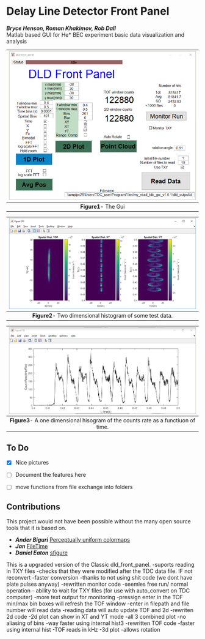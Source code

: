 # Delay Line Detector Front Panel
***Bryce Henson, Roman Khakimov, Rob Dall***   
Matlab based GUI for He* BEC experiment basic data visualization and analysis


| ![The Gui](/pics/gui.png "Fig1") | 
|:--:| 
 **Figure1**- The Gui  |
 
 | ![Two Dimensional Histogram](/pics/2d_hist.png "Fig2") | 
|:--:| 
 **Figure2**- Two dimensional histogram of some test data.   |
 
 | ![Count Rate](/pics/1d_hist.png "Fig3") | 
|:--:| 
 **Figure3**- A one dimensional hisogram of the counts rate as a functiuon of time.  |
 
 

## To Do
- [x] Nice pictures
- [ ] Document the features here
- [ ] move functions from file exchange into folders


## Contributions
This project would not have been possible without the many open source tools that it is based on.
* ***Ander Biguri*** [Perceptually uniform colormaps](https://au.mathworks.com/matlabcentral/fileexchange/51986-perceptually-uniform-colormaps)
* ***Jan*** [FileTime](https://au.mathworks.com/matlabcentral/fileexchange/24671-filetime)
* ***Daniel Eaton***    [sfigure](https://au.mathworks.com/matlabcentral/fileexchange/8919-smart-silent-figure)



This is a upgraded version of the Classic dld_front_panel.
-suports reading in TXY files
	-checks that they were modified after the TDC data file. IF not reconvert
-faster conversion
	-thanks to not using shit code (we dont have plate pulses anyway)
-rewritten monitor code
 	-seemles free run/ normal operation
	- ability to wait for TXY files (for use with auto_convert on TDC computer)
	-more text output for monitoring
-pressign enter in the TOF min/max bin boxes will refresh the TOF window
-enter in filepath and file number will read data
-reading data will auto update TOF and 2d
-rewriten 2d code
    -2d plot can show in XT and YT mode
    -all 3 combined plot
    -no aliasing of bins
    -way faster using internal hist3
-rewritten TOF code
    -faster using internal hist
    -TOF reads in kHz
-3d plot
    -allows rotation


